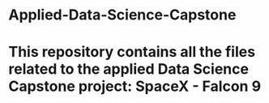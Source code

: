 # Applied-Data-Science-Capstone

# This repository contains all the files related to the applied Data Science Capstone project: SpaceX - Falcon 9
